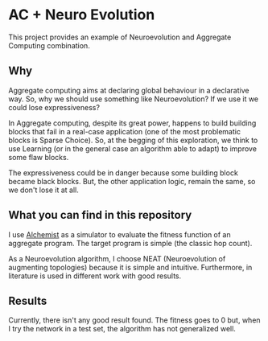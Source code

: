 # AC + Neuro Evolution

This project provides an example of Neuroevolution and Aggregate Computing combination.

## Why

Aggregate computing aims at declaring global behaviour in a declarative way. So, why we should use something like Neuroevolution? If we use it we could lose expressiveness?

In Aggregate computing, despite its great power, happens to build building blocks that fail
in a real-case application (one of the most problematic blocks is Sparse Choice).
So, at the begging of this exploration, we think to use Learning (or in the general case an algorithm able to adapt) to improve some flaw blocks.

The expressiveness could be in danger because some building block became black blocks. But, the other
application logic, remain the same, so we don't lose it at all.

## What you can find in this repository

I use [Alchemist]() as a simulator to evaluate the fitness function of an aggregate program.
The target program is simple (the classic hop count).

As a Neuroevolution algorithm, I choose NEAT (Neuroevolution of augmenting topologies) because it is
simple and intuitive. Furthermore, in literature is used in different work with good results.

## Results

Currently, there isn't any good result found. The fitness goes to 0 but, when I try the network in 
a test set, the algorithm has not generalized well.